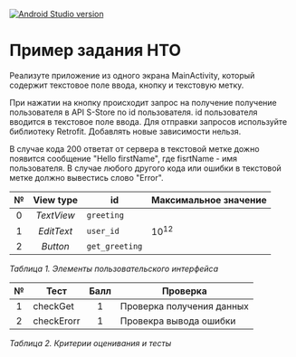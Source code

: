 [![Android Studio version](https://img.shields.io/endpoint?url=https%3A%2F%2Fsicampus.ru%2Fgitea%2Fcore%2Fdocs%2Fraw%2Fbranch%2Fmain%2Fandroid-studio-label.json)](https://sicampus.ru/gitea/core/docs/src/branch/main/how-upload-project.md)

# Пример задания НТО

Реализуте приложение из одного экрана MainActivity, который содержит текстовое поле ввода, кнопку и текстовую метку.

При нажатии на кнопку происходит запрос на получение получение пользователя в API S-Store по id пользователя. id пользователя вводится в текстовое поле ввода.
Для отправки запросов используйте библиотеку Retrofit.
Добавлять новые зависимости нельзя.

В случае кода 200 ответат от сервера в текстовой метке дожно появится сообщение "Hello firstName", где fisrtName - имя пользователя.
В случае любого другого кода или ошибки в текстовой метке должно вывестись слово "Error".

| № | View type  | id             | Максимальное значение |
|:-:|:----------:|----------------|-----------------------|
| 0 | *TextView* | `greeting`     |                       |
| 1 | *EditText* | `user_id`      | $10^{12}$             |
| 2 |  *Button*  | `get_greeting` |                       |


*Таблица 1. Элементы пользовательского интерфейса*

| № | Тест           | Балл | Проверка                  |
|:-:|----------------|:----:|---------------------------|
| 1 | checkGet       |  1   | Проверка получения данных |
| 2 | checkErorr     |  1   | Провекра вывода ошибки    |

*Таблица 2. Критерии оценивания и тесты*